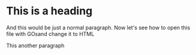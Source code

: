 # This is a heading

And this would be just a normal paragraph. Now let's see how to open this file with GOsand change it to HTML

This another paragraph
